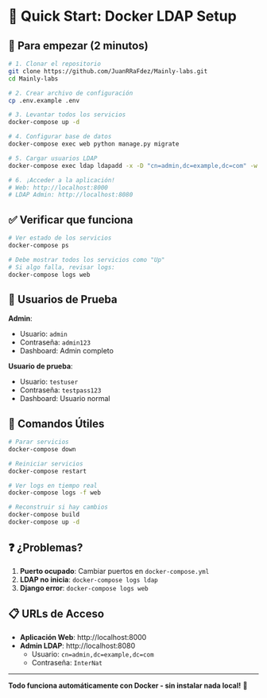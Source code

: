 # 🐳 Quick Start: Docker LDAP Setup

## 🚀 Para empezar (2 minutos)

```bash
# 1. Clonar el repositorio
git clone https://github.com/JuanRRaFdez/Mainly-labs.git
cd Mainly-labs

# 2. Crear archivo de configuración
cp .env.example .env

# 3. Levantar todos los servicios
docker-compose up -d

# 4. Configurar base de datos
docker-compose exec web python manage.py migrate

# 5. Cargar usuarios LDAP
docker-compose exec ldap ldapadd -x -D "cn=admin,dc=example,dc=com" -w InterNat -f /ldap/init_ldap_data.ldif

# 6. ¡Acceder a la aplicación!
# Web: http://localhost:8000
# LDAP Admin: http://localhost:8080
```

## ✅ Verificar que funciona

```bash
# Ver estado de los servicios
docker-compose ps

# Debe mostrar todos los servicios como "Up"
# Si algo falla, revisar logs:
docker-compose logs web
```

## 👤 Usuarios de Prueba

**Admin**: 
- Usuario: `admin`
- Contraseña: `admin123`
- Dashboard: Admin completo

**Usuario de prueba**: 
- Usuario: `testuser`  
- Contraseña: `testpass123`
- Dashboard: Usuario normal

## 🔧 Comandos Útiles

```bash
# Parar servicios
docker-compose down

# Reiniciar servicios
docker-compose restart

# Ver logs en tiempo real
docker-compose logs -f web

# Reconstruir si hay cambios
docker-compose build
docker-compose up -d
```

## ❓ ¿Problemas?

1. **Puerto ocupado**: Cambiar puertos en `docker-compose.yml`
2. **LDAP no inicia**: `docker-compose logs ldap`
3. **Django error**: `docker-compose logs web`

## 📋 URLs de Acceso

- **Aplicación Web**: http://localhost:8000
- **Admin LDAP**: http://localhost:8080  
  - Usuario: `cn=admin,dc=example,dc=com`
  - Contraseña: `InterNat`

---

**Todo funciona automáticamente con Docker - sin instalar nada local!** 🎉